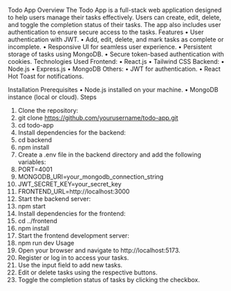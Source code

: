 Todo App
Overview
The Todo App is a full-stack web application designed to help users manage their tasks effectively. Users can create, edit, delete, and toggle the completion status of their tasks. The app also includes user authentication to ensure secure access to the tasks.
Features
•	User authentication with JWT.
•	Add, edit, delete, and mark tasks as complete or incomplete.
•	Responsive UI for seamless user experience.
•	Persistent storage of tasks using MongoDB.
•	Secure token-based authentication with cookies.
Technologies Used
Frontend:
•	React.js
•	Tailwind CSS
Backend:
•	Node.js
•	Express.js
•	MongoDB 
Others:
•	JWT for authentication.
•	React Hot Toast for notifications.

Installation
Prerequisites
•	Node.js installed on your machine.
•	MongoDB instance (local or cloud).
Steps
1.	Clone the repository: 
2.	git clone https://github.com/yourusername/todo-app.git
3.	cd todo-app
4.	Install dependencies for the backend: 
5.	cd backend
6.	npm install
7.	Create a .env file in the backend directory and add the following variables: 
8.	PORT=4001
9.	MONGODB_URI=your_mongodb_connection_string
10.	JWT_SECRET_KEY=your_secret_key
11.	FRONTEND_URL=http://localhost:3000
12.	Start the backend server: 
13.	npm start
14.	Install dependencies for the frontend: 
15.	cd ../frontend
16.	npm install
17.	Start the frontend development server: 
18.	npm run dev
Usage
1.	Open your browser and navigate to http://localhost:5173.
2.	Register or log in to access your tasks.
3.	Use the input field to add new tasks.
4.	Edit or delete tasks using the respective buttons.
5.	Toggle the completion status of tasks by clicking the checkbox.
